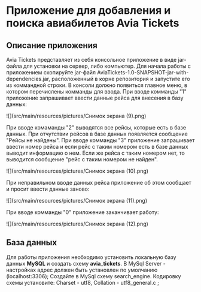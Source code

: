 # Приложение для добавления и поиска авиабилетов __Avia Tickets__

## Описание приложения

Avia Tickets представляет из себя консольное приложение в виде jar-файла для установки на сервер, либо компьютер.
Для начала работы с приложением скопируйте jar-файл AviaTickets-1.0-SNAPSHOT-jar-with-dependencies.jar,
расположенный в корне репозитория и запустите его из коммандной строки.
В консоли должно появиться главное меню, в котором перечислены комманды для ввода. При вводе 
комманды "1" приложение запрашивает ввести данные рейса для внесения в базу данных:

![](src/main/resources/pictures/Снимок экрана (9).png)

При вводе комаманды "2" выводятся все рейсы, которые есть в базе данных. При отчутствии рейсов
в базе данных появляется сообщение "Рейсы не найдены".
При вводе комманды "3" приложение запрашивает ввести номер рейса и если рейс с таким номером 
есть в базе данных выводит информацию о нем. Если же рейса с таким номером нет, то выводится сообщение
"рейс с таким номером не найден".

![](src/main/resources/pictures/Снимок экрана (10).png)

При неправильном вводе данных рейса приложение об этом сообщает и просит ввести данные заново:

![](src/main/resources/pictures/Снимок экрана (11).png)

При вводе комманды "0" приложение заканчивает работу:

![](src/main/resources/pictures/Снимок экрана (12).png)

## База данных

Для работы приложения необходимо установить локальную базу данных __MySQL__ и создать 
схему __avia_tickets__.
В MySql Server - настройках адрес должен быть установлен по умолчанию (localhost:3306);
Создайте в MySql схему search_engine. Кодировку схемы установите: Charset - utf8, Collation - utf8_general.c ;